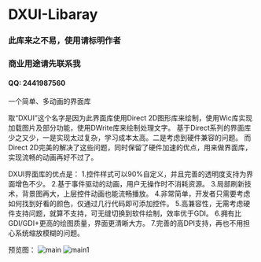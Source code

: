 # DXUI-Libaray
### 此库来之不易，使用请标明作者
### 商业用途请先联系我
#### QQ: 2441987560

一个简单、多动画的界面库

取“DXUI”这个名字是因为此界面库使用Direct 2D图形库来绘制，使用Wic库实现加载图片及部分功能，使用DWrite库来绘制处理文字。
基于Direct系列的界面库少之又少，一是实现太过复杂，学习成本太高。二是考虑到硬件兼容的问题。
而Direct 2D完美的解决了这些问题，同时保留了硬件加速的优点，用来做界面库，实现流畅的动画再好不过了。

DXUI界面库的优点是：
1.控件样式可以90%自定义，并且完善的透明度支持为界面增色不少。
2.基于事件驱动的动画，用户无操作时不消耗资源。
3.局部刷新技术，背景图再大，上层控件动画也能流畅播放。
4.非常简单，开发者只需要考虑如何找到好看的颜色，仅通过几行代码即可添加控件。
5.高兼容性，无需考虑硬件支持问题，就算不支持，可无缝切换到软件绘制，效率优于GDI。
6.拥有比GDI/GDI+更高的绘图质量，界面更清晰大方。
7.完善的高DPI支持，再也不用担心系统缩放模糊的问题。

预览图：
![main](https://github.com/IDXGI/DXUI-Libaray/blob/master/preview%20picture/main.jpg)
![main1](https://github.com/IDXGI/DXUI-Libaray/blob/master/preview%20picture/main1.jpg)
